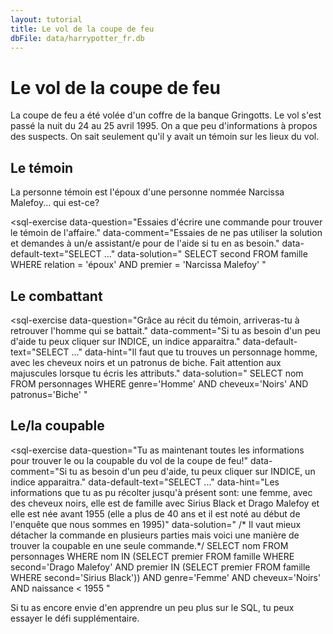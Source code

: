 ```yaml
---
layout: tutorial
title: Le vol de la coupe de feu
dbFile: data/harrypotter_fr.db
---
```


# Le vol de la coupe de feu 

La coupe de feu a été volée d'un coffre de la banque Gringotts. Le vol s'est passé la nuit du 24 au 25 avril 1995. On a que peu d'informations à propos des suspects. On sait seulement qu'il y avait un témoin sur les lieux du vol. 

<a name="témoins"></a>

## Le témoin

La personne témoin est l'époux d'une personne nommée Narcissa Malefoy... qui est-ce?

<sql-exercise
  data-question="Essaies d'écrire une commande pour trouver le témoin de l'affaire."
  data-comment="Essaies de ne pas utiliser la solution et demandes à un/e assistant/e pour de l'aide si tu en as besoin."
  data-default-text="SELECT ..."
  data-solution="
  SELECT second 
  FROM famille 
  WHERE relation = 'époux' AND premier = 'Narcissa Malefoy' "
  ></sql-exercise>


<input-feedback 
data-title="Écris le nom du témoin si tu penses que tu as trouvé son nom."
data-solution="lucius malefoy"
success-message="En effet c'est bien Lucius Malefoy! Tu lui envoies donc un message par chouette expresse pour lui demander des informations sur le vol et il vous répond ceci:
_Chère inspectrice, je me prommenait dans le chemin de traverse avec ma femme Narcissa après minuit lorsque j'ai entendu un brut fracassant. J'ai dit à ma femme de s'enfuire, mais je voulais rester quelques instants pour comprendre ce qu'il se passait. Comme il faisait nuit noire, je n'ai pas très bien vu, mais il me semble que j'ai vu deux individus qui se battaient devant la banque Gringotts. Il y avait une femme et un homme, tous deux aux cheveux noirs. Au bout de quelques secondes, la femme s'est envolée avec son balais et des démentors ont continué à se battre avec l'homme. A court de ressources, l'homme a appelé son patronus pour le défendre contre les démentors. C'était une biche. Je me suis ensuite enfuis_"
failure-message="Ce n'est pas la bonne personne, essaies à nouveau."></input-feedback>

<a name="combattant"></a>

## Le combattant

<sql-exercise
  data-question="Grâce au récit du témoin, arriveras-tu à retrouver l'homme qui se battait."
  data-comment="Si tu as besoin d'un peu d'aide tu peux cliquer sur INDICE, un indice apparaitra."
  data-default-text="SELECT ..."
  data-hint="Il faut que tu trouves un personnage homme, avec les cheveux noirs et un patronus de biche. Fait attention aux majuscules lorsque tu écris les attributs."
  data-solution="
  SELECT nom 
  FROM personnages
  WHERE genre='Homme' AND cheveux='Noirs' AND patronus='Biche' "
  ></sql-exercise>

<input-feedback 
data-title="Penses-tu avoir trouvé le nom de la personne présente sur le lieu du crime?"
data-solution="severus rogue"
success-message="Oui, c'est bien Severus Rogue! Vous le contactez pour plus d'informations et il vous répond qu'il ne se souvient plus bien de la scène car il a reçu un sort qui lui a fait oublié la plupart des choses. Mais il se souvient que qu'il se battait contre quelqu'un qui avait un aire de famille avec Sirius Black et Drago Malefoy. De plus il ou elle avait certainement plus de 40 ans"
failure-message="Ce n'est pas la bonne personne, essaies à nouveau."></input-feedback>

<a name="coupable"></a>

## Le/la coupable

<sql-exercise
  data-question="Tu as maintenant toutes les informations pour trouver le ou la coupable du vol de la coupe de feu!"
  data-comment="Si tu as besoin d'un peu d'aide, tu peux cliquer sur INDICE, un indice apparaitra."
  data-default-text="SELECT ..."
  data-hint="Les informations que tu as pu récolter jusqu'à présent sont: une femme, avec des cheveux noirs, elle est de famille avec Sirius Black et Drago Malefoy et elle est née avant 1955 (elle a plus de 40 ans et il est noté au début de l'enquête que nous sommes en 1995)"
  data-solution="
  /* Il vaut mieux détacher la commande en plusieurs parties
  mais voici une manière de trouver la coupable en une seule commande.*/
  SELECT nom 
  FROM personnages 
  WHERE nom IN (SELECT premier 
                FROM famille
                WHERE second='Drago Malefoy' 
                AND premier IN (SELECT premier
                                FROM famille
                                WHERE second='Sirius Black'))
  AND genre='Femme' AND cheveux='Noirs' AND naissance < 1955 "
  ></sql-exercise>

<input-feedback 
data-title="As tu réussi à découvrir qui était le ou la coupable du vol?"
data-solution="bellatrix lestrange"
success-message="Excellent! Tu as trouvé la coupable: Bellatrix Lestrange. Grâce à toi la coupe de feu a pu être récupérée et le tournoi de la coupe de feu pourra avoir lieu, comme prévu à Poudlard."
failure-message="Ce n'est pas la bonne personne, essaies à nouveau."></input-feedback>

Si tu as encore envie d'en apprendre un peu plus sur le SQL, tu peux essayer le défi supplémentaire.